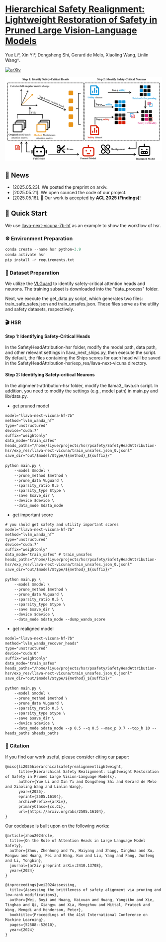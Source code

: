 # [Hierarchical Safety Realignment: Lightweight Restoration of Safety in Pruned Large Vision-Language Models](https://arxiv.org/abs/2505.16104)

Yue Li*, Xin Yi*, Dongsheng Shi, Gerard de Melo, Xiaoling Wang, Linlin Wang†.

[![arXiv](https://img.shields.io/badge/arXiv-2505.14679-b31b1b.svg?style=plastic)](https://arxiv.org/abs/2505.16104) 

![hsr.png](resource/hsr.png)

## 🔔 News

- \[2025.05.23\]. We posted the preprint on arxiv. 
- \[2025.05.21\]. We open sourced the code of our project.
- \[2025.05.16\]. 🎉 Our work is accepted by **ACL 2025 (Findings)**! 

## 🚀 Quick Start

We use [llava-next-vicuna-7b-hf](https://modelscope.cn/models/llava-hf/llava-v1.6-vicuna-7b-hf) as an example to show the workflow of hsr.

### ⚙️ Environment Preparation

```python
conda create --name hsr python=3.9
conda activate hsr
pip install -r requirements.txt
```

### 📂 Dataset Preparation

We utilize the [VLGuard](https://huggingface.co/datasets/ys-zong/VLGuard) to identify safety-critical attention heads and neurons. The training subset is downloaded into the "data_process" folder.

Next, we execute the get_data.py script, which generates two files: train_safe_safes.json and train_unsafes.json. These files serve as the utility and safety datasets, respectively.

### 🎬 HSR

#### Step 1: Identifying Safety-Critical Heads

In the SafetyHeadAttribution-hsr folder, modify the model path, data path, and other relevant settings in llava_next_ships.py, then execute the script. By default, the files containing the Ships scores for each head will be saved in the SafetyHeadAttribution-hsr/exp_res/llava-next-vicuna directory.

#### Step 2: Identifying Safety-critical Neurons

In the alignment-attribution-hsr folder, modify the llama3_llava.sh script. In addition, you need to modify the settings (e.g., model path) in main.py and lib/data.py.

- get pruned model
```
model="llava-next-vicuna-hf-7b"
method="lvlm_wanda_hf"
type="unstructured"
device="cuda:7"
suffix="weightonly"
data_mode="train_safes"
heads_paths="/home/liyue/projects/hsr/psafety/SafetyHeadAttribution-hsr/exp_res/llava-next-vicuna/train_unsafes.json_0.jsonl"
save_dir="out/$model/$type/${method}_${suffix}/"

python main.py \
    --model $model \
    --prune_method $method \
    --prune_data VLguard \
    --sparsity_ratio 0.5 \
    --sparsity_type $type \
    --save $save_dir \
    --device $device \
    --data_mode $data_mode 
```

- get important score
```
# you shold get safety and utility important scores
model="llava-next-vicuna-hf-7b"
method="lvlm_wanda_hf"
type="unstructured"
device="cuda:7"
suffix="weightonly"
data_mode="train_safes" # train_unsafes
heads_paths="/home/liyue/projects/hsr/psafety/SafetyHeadAttribution-hsr/exp_res/llava-next-vicuna/train_unsafes.json_0.jsonl"
save_dir="out/$model/$type/${method}_${suffix}/"

python main.py \
    --model $model \
    --prune_method $method \
    --prune_data VLguard \
    --sparsity_ratio 0.5 \
    --sparsity_type $type \
    --save $save_dir \
    --device $device \
    --data_mode $data_mode --dump_wanda_score
```
- get realigned model
```
model="llava-next-vicuna-hf-7b"
method="lvlm_wanda_recover_heads"
type="unstructured"
device="cuda:0"
suffix="weightonly"
data_mode="train_safes"
heads_paths="/home/liyue/projects/hsr/psafety/SafetyHeadAttribution-hsr/exp_res/llava-next-vicuna/train_unsafes.json_0.jsonl"
save_dir="out/$model/$type/${method}_${suffix}/"

python main.py \
    --model $model \
    --prune_method $method \
    --prune_data VLguard \
    --sparsity_ratio 0.5 \
    --sparsity_type $type \
    --save $save_dir \
    --device $device \
    --data_mode $data_mode --p 0.5 --q 0.5 --max_p 0.7 --top_h 10 --heads_paths $heads_paths
```

### 📜 Citation
If you find our work useful, please consider citing our paper:
```
@misc{li2025hierarchicalsafetyrealignmentlightweight,
      title={Hierarchical Safety Realignment: Lightweight Restoration of Safety in Pruned Large Vision-Language Models}, 
      author={Yue Li and Xin Yi and Dongsheng Shi and Gerard de Melo and Xiaoling Wang and Linlin Wang},
      year={2025},
      eprint={2505.16104},
      archivePrefix={arXiv},
      primaryClass={cs.CL},
      url={https://arxiv.org/abs/2505.16104}, 
}
```

Our codebase is built upon on the following works:
```
@article{zhou2024role,
  title={On the Role of Attention Heads in Large Language Model Safety},
  author={Zhou, Zhenhong and Yu, Haiyang and Zhang, Xinghua and Xu, Rongwu and Huang, Fei and Wang, Kun and Liu, Yang and Fang, Junfeng and Li, Yongbin},
  journal={arXiv preprint arXiv:2410.13708},
  year={2024}
}
```
```
@inproceedings{wei2024assessing,
  title={Assessing the brittleness of safety alignment via pruning and low-rank modifications},
  author={Wei, Boyi and Huang, Kaixuan and Huang, Yangsibo and Xie, Tinghao and Qi, Xiangyu and Xia, Mengzhou and Mittal, Prateek and Wang, Mengdi and Henderson, Peter},
  booktitle={Proceedings of the 41st International Conference on Machine Learning},
  pages={52588--52610},
  year={2024}
}
```
